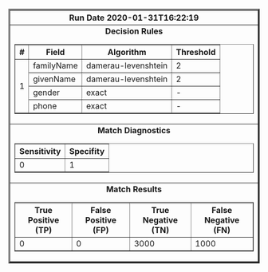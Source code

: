 <br>
<table border='3' border='1' cellspacing='0' cellpadding='10'>
<tr>
<th><center> <b>Run Date 2020-01-31T16:22:19</b></center></th>
</tr>
<tr>
<td><center><b>Decision Rules</b><table border='1' cellspacing='0'>
<tr>
<th>#</th><th>Field</th><th>Algorithm</th><th>Threshold</th>
</tr><tr><td rowspan=4>1</td><td>familyName</td><td>damerau-levenshtein</td><td>2</td></tr><tr><td>givenName</td><td>damerau-levenshtein</td><td>2</td></tr><tr><td>gender</td><td>exact</td><td>-</td></tr><tr><td>phone</td><td>exact</td><td>-</td></tr></table></center></td>
</tr>
<tr>
<td><center><b>Match Diagnostics</b><br><table border='1' cellspacing='0'>
<tr>
<th>Sensitivity</th><th>Specifity</th>
</tr>
<tr>
<td>0</td><td>1</td>
</tr>
</table></center></td>
</tr>
<tr>
<td><center><b>Match Results</b><br><table border='1' cellspacing='0'>
<tr>
<th>True Positive (TP)</th><th>False Positive (FP)</th><th>True Negative (TN)</th><th>False Negative (FN)</th>
</tr>
<tr>
<td>0</td><td>0</td><td>3000</td><td>1000</td>
</tr>
</table></center></td>
</tr>
</table>
